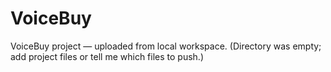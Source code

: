# VoiceBuy
VoiceBuy project — uploaded from local workspace. (Directory was empty; add project files or tell me which files to push.)
